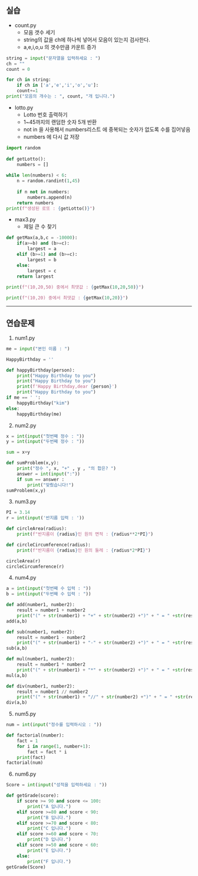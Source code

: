 ## 실습
- count.py
	- 모음 갯수 세기
	- string의 값을 ch에 하나씩 넣어서 모음이 있는지 검사한다.
	- a,e,i,o,u 의 갯수만큼 카운트 증가
```python
string = input("문자열을 입력하세요 : ")
ch = ""
count = 0

for ch in string:
	if ch in ['a','e','i','o','u']:
	count+=1
print("모음의 개수는 : ", count, "개 입니다.")
```

- lotto.py
	- Lotto 번호 출력하기
	- 1~45까지의 랜덤한 숫자 5개 반환
	- not in 을 사용해서 numbers리스트 에 중복되는 숫자가 없도록 수를 집어넣음
	- numbers 에 다시 값 저장
```python
import random
  
def getLotto():
	numbers = []
	
while len(numbers) < 6:
	n = random.randint(1,45)
	
	if n not in numbers:
		numbers.append(n)
	return numbers
print(f"생성된 로또 : {getLotto()}")
```

- max3.py
	- 제일 큰 수 찾기
```python
def getMax(a,b,c = -10000):
	if(a>=b) and (b>=c):
		largest = a
	elif (b>=1) and (b>=c):
		largest = b
	else:
		largest = c
	return largest
  
print(f"(10,20,50) 중에서 최댓값 : {getMax(10,20,50)}")

print(f"(10,20) 중에서 최댓값 : {getMax(10,20)}")
```

---
## 연습문제
1. num1.py
```python
me = input("본인 이름 : ")

HappyBirthday = ''

def happyBirthday(person):
	print("Happy Birthday to you")
	print("Happy Birthday to you")
	print(f'Happy Birthday,dear {person}')
	print("Happy Birthday to you")
if me == ' ':
	happyBirthday("kim")
else:
	happyBirthday(me)
```

2. num2.py
```python
x = int(input("첫번째 정수 : "))
y = int(input("두번째 정수 : "))

sum = x+y

def sumProblem(x,y):
	print("정수 ", x, "+" , y , "의 합은? ")
	answer = int(input(":"))
	if sum == answer :
		print("맞췄습니다!")
sumProblem(x,y)
```

3. num3.py
```python
PI = 3.14
r = int(input('반지름 입력 : '))

def circleArea(radius):
	print(f"반지름이 {radius}인 원의 면적 : {radius**2*PI}")

def circleCircumference(radius):
	print(f"반지름이 {radius}인 원의 둘레 : {radius*2*PI}")

circleArea(r)
circleCircumference(r)
```

4. num4.py
```python
a = int(input("첫번째 수 입력 : "))
b = int(input("두번째 수 입력 : "))

def add(number1, number2):
	result = number1 + number2
	print("(" + str(number1) + "+" + str(number2) +")" + " = " +str(result))
add(a,b)

def sub(number1, number2):
	result = number1 - number2
	print("(" + str(number1) + "-" + str(number2) +")" + " = " +str(result))
sub(a,b)

def mul(number1, number2):
	result = number1 * number2
	print("(" + str(number1) + "*" + str(number2) +")" + " = " +str(result))
mul(a,b)

def div(number1, number2):
	result = number1 // number2
	print("(" + str(number1) + "//" + str(number2) +")" + " = " +str(result))
div(a,b)
```

5. num5.py
```python
num = int(input("정수를 입력하시오 : "))

def factorial(number):
	fact = 1
	for i in range(1, number+1):
		fact = fact * i
	print(fact)
factorial(num)
```

6. num6.py
```python
Score = int(input("성적을 입력하세요 : "))

def getGrade(score):
	if score >= 90 and score <= 100:
		print("A 입니다.")
	elif score >=80 and score < 90:
		print("B 입니다.")
	elif score >=70 and score < 80:
		print("C 입니다.")
	elif score >=60 and score < 70:
		print("D 입니다.")
	elif score >=50 and score < 60:
		print("E 입니다.")
	else:
		print("F 입니다.")
getGrade(Score)
```
